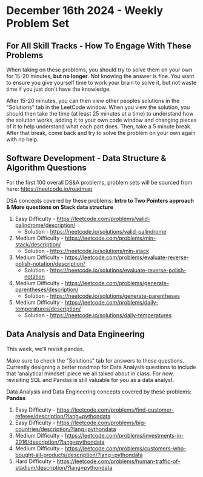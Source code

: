 # December 16th 2024 - Weekly Problem Set

## For All Skill Tracks - How To Engage With These Problems
When taking on these problems, you should try to solve them on your own for 15-20 minutes, **but no longer**.
Not knowing the answer is fine. You want to ensure you give yourself time to work your brain to solve it, but not waste time if you just don't have the knowledge.

After 15-20 minutes, you can then view other peoples solutions in the "Solutions" tab in the LeetCode window.
When you view the solution, you should then take the time (at least 25 minutes at a time) to understand how the solution works, adding it to your own code window and changing pieces of it to help understand what each part does. 
Then, take a 5 minute break. After that break, come back and try to solve the problem on your own again with no help.


## Software Development - Data Structure & Algorithm Questions

For the first 100 overall DS&A problems, problem sets will be sourced from here: https://neetcode.io/roadmap

DSA concepts covered by these problems: **Intro to Two Pointers approach & More questions on Stack data structure**

1. Easy Difficulty - https://leetcode.com/problems/valid-palindrome/description/
   - Solution - https://neetcode.io/solutions/valid-palindrome
2. Medium Difficulty - https://leetcode.com/problems/min-stack/description/
   - Solution - https://neetcode.io/solutions/min-stack
3. Medium Difficulty - https://leetcode.com/problems/evaluate-reverse-polish-notation/description/
   - Solution - https://neetcode.io/solutions/evaluate-reverse-polish-notation
4. Medium Difficulty - https://leetcode.com/problems/generate-parentheses/description/
   - Solution - https://neetcode.io/solutions/generate-parentheses
5. Medium Difficulty - https://leetcode.com/problems/daily-temperatures/description/
   - Solution - https://neetcode.io/solutions/daily-temperatures


## Data Analysis and Data Engineering

This week, we'll revisit pandas.

Make sure to check the "Solutions" tab for answers to these questions.
Currently designing a better roadmap for Data Analysis questions to include that 'analytical mindset' piece we all talked about in class.
For now, revisiting SQL and Pandas is still valuable for you as a data analyst.

Data Analysis and Data Engineering concepts covered by these problems: **Pandas**

1. Easy Difficulty - https://leetcode.com/problems/find-customer-referee/description/?lang=pythondata
2. Easy Difficulty - https://leetcode.com/problems/big-countries/description/?lang=pythondata
3. Medium Difficulty - https://leetcode.com/problems/investments-in-2016/description/?lang=pythondata
4. Medium Difficulty - https://leetcode.com/problems/customers-who-bought-all-products/description/?lang=pythondata
5. Hard Difficulty - https://leetcode.com/problems/human-traffic-of-stadium/description/?lang=pythondata